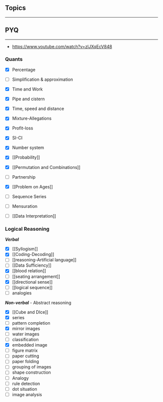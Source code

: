 ## Topics
---
## PYQ
---
- https://www.youtube.com/watch?v=zlJXqEcV848
### Quants

- [x] Percentage
- [ ] Simplification & approximation
- [x] Time and Work
- [x] Pipe and cistern
- [x] Time, speed and distance
- [x] Mixture-Allegations
- [x] Profit-loss
- [x] SI-CI
- [x] Number system
- [x] [[Probability]]
- [x] [[Permutation and Combinations]]
- [ ] Partnership
- [x] [[Problem on Ages]]
- [ ] Sequence Series
- [ ] Mensuration
- [ ] [[Data Interpretation]]



### Logical Reasoning
***Verbal***
- [x] [[Syllogism]]
- [x] [[Coding-Decoding]]
- [ ] [[reasoning-Artificial language]]
- [ ] [[Data Sufficiency]]
- [x] [[blood relation]]
- [ ] [[seating arrangement]]
- [x] [[directional sense]]
- [ ] [[logical sequence]]
- [ ] analogies

***Non-verbal*** - Abstract reasoning
- [x] [[Cube and DIce]]
- [x] series
- [ ] pattern completion
- [x] mirror images
- [ ] water images
- [ ] classification
- [x] embedded image
- [ ] figure matrix
- [ ] paper cutting
- [ ] paper folding
- [ ] grouping of images
- [ ] shape construction
- [ ] Analogy
- [ ] rule detection
- [ ] dot situation
- [ ] image analysis
